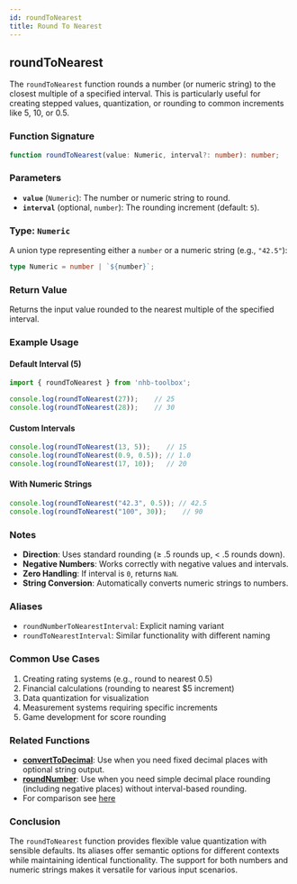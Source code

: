 ```yaml
---
id: roundToNearest  
title: Round To Nearest  
---
```


## roundToNearest  

The `roundToNearest` function rounds a number (or numeric string) to the closest multiple of a specified interval. This is particularly useful for creating stepped values, quantization, or rounding to common increments like 5, 10, or 0.5.

### Function Signature  

```typescript
function roundToNearest(value: Numeric, interval?: number): number;
```

### Parameters  

- **`value`** (`Numeric`): The number or numeric string to round.  
- **`interval`** (optional, `number`): The rounding increment (default: `5`).  

### Type: `Numeric`  

A union type representing either a `number` or a numeric string (e.g., `"42.5"`):  

```typescript
type Numeric = number | `${number}`;
```

### Return Value  

Returns the input value rounded to the nearest multiple of the specified interval.  

### Example Usage  

#### Default Interval (5)  

```typescript
import { roundToNearest } from 'nhb-toolbox';

console.log(roundToNearest(27));    // 25
console.log(roundToNearest(28));    // 30
```

#### Custom Intervals  

```typescript
console.log(roundToNearest(13, 5));    // 15
console.log(roundToNearest(0.9, 0.5)); // 1.0
console.log(roundToNearest(17, 10));   // 20
```

#### With Numeric Strings  

```typescript
console.log(roundToNearest("42.3", 0.5)); // 42.5
console.log(roundToNearest("100", 30));    // 90
```

### Notes  

- **Direction**: Uses standard rounding (≥ .5 rounds up, < .5 rounds down).  
- **Negative Numbers**: Works correctly with negative values and intervals.  
- **Zero Handling**: If interval is `0`, returns `NaN`.  
- **String Conversion**: Automatically converts numeric strings to numbers.  

### Aliases  

- `roundNumberToNearestInterval`: Explicit naming variant  
- `roundToNearestInterval`: Similar functionality with different naming  

### Common Use Cases  

1. Creating rating systems (e.g., round to nearest 0.5)  
2. Financial calculations (rounding to nearest $5 increment)  
3. Data quantization for visualization  
4. Measurement systems requiring specific increments  
5. Game development for score rounding  

### Related Functions

- **[convertToDecimal](convertToDecimal)**: Use when you need fixed decimal places with optional string output.
- **[roundNumber](roundNumber)**: Use when you need simple decimal place rounding (including negative places) without interval-based rounding.
- For comparison see [here](roundNumber#comparison-with-similar-functions)

### Conclusion  

The `roundToNearest` function provides flexible value quantization with sensible defaults. Its aliases offer semantic options for different contexts while maintaining identical functionality. The support for both numbers and numeric strings makes it versatile for various input scenarios.
